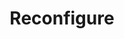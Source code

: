 ---
title: Reconfigure
menu:
  docs_{{ .version }}:
    identifier: mg-reconfigure
    name: Reconfigure
    parent: mg-RabbitMQ-guides
    weight: 46
menu_name: docs_{{ .version }}
---